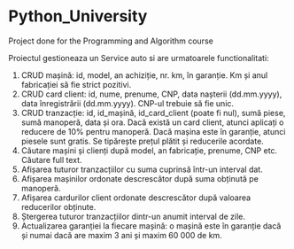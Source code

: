 # Python_University
Project done for the Programming and Algorithm course

Proiectul gestioneaza un Service auto si are urmatoarele functionalitati:
  1. CRUD mașină: id, model, an achiziție, nr. km, în garanție. Km și anul fabricației să fie
  strict pozitivi.
  2. CRUD card client: id, nume, prenume, CNP, data nașterii (dd.mm.yyyy), data înregistrării
  (dd.mm.yyyy). CNP-ul trebuie să fie unic.
  3. CRUD tranzacție: id, id_mașină, id_card_client (poate fi nul), sumă piese, sumă
  manoperă, data și ora. Dacă există un card client, atunci aplicați o reducere de 10%
  pentru manoperă. Dacă mașina este în garanție, atunci piesele sunt gratis. Se tipărește
  prețul plătit și reducerile acordate.
  4. Căutare mașini și clienți după model, an fabricație, prenume, CNP etc. Căutare full text.
  5. Afișarea tuturor tranzacțiilor cu suma cuprinsă într-un interval dat.
  6. Afișarea mașinilor ordonate descrescător după suma obținută pe manoperă.
  7. Afișarea cardurilor client ordonate descrescător după valoarea reducerilor obținute.
  8. Ștergerea tuturor tranzacțiilor dintr-un anumit interval de zile.
  9. Actualizarea garanției la fiecare mașină: o mașină este în garanție dacă și numai dacă
  are maxim 3 ani și maxim 60 000 de km.
